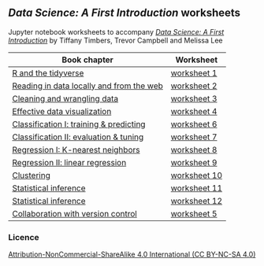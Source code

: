 ## *Data Science: A First Introduction* worksheets

Jupyter notebook worksheets to accompany [*Data Science: A First Introduction*](https://ubc-dsci.github.io/introduction-to-datascience/) by Tiffany Timbers, Trevor Campbell and Melissa Lee

| Book chapter | Worksheet |
|--------------|-----------|
| [R and the tidyverse](https://ubc-dsci.github.io/introduction-to-datascience/intro.html) | [worksheet 1](worksheet_01/worksheet_01.ipynb) |
| [Reading in data locally and from the web](https://ubc-dsci.github.io/introduction-to-datascience/reading.html) | [worksheet 2](worksheet_02/worksheet_02.ipynb) |
| [Cleaning and wrangling data](https://ubc-dsci.github.io/introduction-to-datascience/wrangling.html) | [worksheet 3](worksheet_03/worksheet_03.ipynb) |
| [Effective data visualization](https://ubc-dsci.github.io/introduction-to-datascience/viz.html) | [worksheet 4](worksheet_04/worksheet_04.ipynb) |
| [Classification I: training & predicting](https://ubc-dsci.github.io/introduction-to-datascience/classification.html) | [worksheet 6](worksheet_06/worksheet_06.ipynb) |
| [Classification II: evaluation & tuning](https://ubc-dsci.github.io/introduction-to-datascience/classification2.html) | [worksheet 7](worksheet_07/worksheet_07.ipynb) |
| [Regression I: K-nearest neighbors](https://ubc-dsci.github.io/introduction-to-datascience/regression1.html) | [worksheet 8](worksheet_08/worksheet_08.ipynb) |
| [Regression II: linear regression](https://ubc-dsci.github.io/introduction-to-datascience/regression2.html) | [worksheet 9](worksheet_09/worksheet_09.ipynb) |
| [Clustering](https://ubc-dsci.github.io/introduction-to-datascience/clustering.html) | [worksheet 10](worksheet_10/worksheet_10.ipynb) |
| [Statistical inference](https://ubc-dsci.github.io/introduction-to-datascience/inference.html) | [worksheet 11](worksheet_11/worksheet_11.ipynb) |
| [Statistical inference](https://ubc-dsci.github.io/introduction-to-datascience/inference.html) | [worksheet 12](worksheet_12/worksheet_12.ipynb) |
| [Collaboration with version control](https://ubc-dsci.github.io/introduction-to-datascience/Getting-started-with-version-control.html) | [worksheet 5](worksheet_05/worksheet_05.ipynb) |

### Licence
[Attribution-NonCommercial-ShareAlike 4.0 International (CC BY-NC-SA 4.0)](https://creativecommons.org/licenses/by-nc-sa/4.0/)
